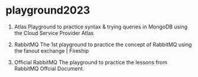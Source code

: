 # playground2023

1. Atlas
  Playground to practice syntax & trying queries in MongoDB using the Cloud Service Provider Atlas

2. RabbitMQ
  The 1st playground to practice the concept of RabbitMQ using the fanout exchange | Fireship

3. Official RabbitMQ
   The playground to practice the lessons from RabbitMQ Offcial Document.
